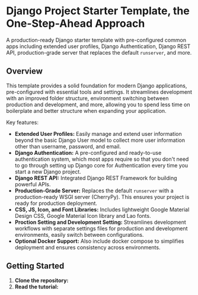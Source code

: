 # Django Project Starter Template, the One-Step-Ahead Approach

A production-ready Django starter template with pre-configured common apps including extended user profiles, Django Authentication, Django REST API, production-grade server that replaces the default `runserver`, and more.

## Overview

This template provides a solid foundation for modern Django applications, pre-configured with essential tools and settings.  It streamlines development with an improved folder structure, environment switching between production and development, and more, allowing you to spend less time on boilerplate and better structure when expanding your application.

Key features:

* **Extended User Profiles:** Easily manage and extend user information beyond the basic Django User model to collect more user information other than username, password, and email.
* **Django Authentication:** A pre-configured and ready-to-use authentication system, which most apps require so that you don't need to go through setting up Django core for Authentication every time you start a new Django project.
* **Django REST API:** Integrated Django REST Framework for building powerful APIs.
* **Production-Grade Server:** Replaces the default `runserver` with a production-ready WSGI server (CherryPy). This ensures your project is ready for production deployment.
* **CSS, JS, Icon, and Font Libraries:** Includes lightweight Google Material Design CSS, Google Material Icon library and Lao fonts.
* **Proction Setting and Development Setting:** Streamlines development workflows with separate settings files for production and development environments, easily switch between configurations.
* **Optional Docker Support:** Also include docker compose to simplifies deployment and ensures consistency across environments.

## Getting Started

1. **Clone the repository:**
2. **Read the tutorial:**
